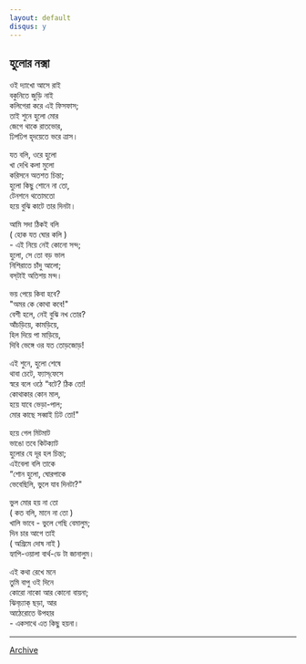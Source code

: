 ```yaml
---
layout: default
disqus: y
---
```


## হুলোর নক্সা

ওই দ্যাখো আসে রাই  
বকুনিতে জুড়ি নাই  
কলিগেরা করে এই ফিসফাস;  
তাই শুনে হুলো মোর  
জেগে থাকে রাতভোর,  
ঢিপঢিপ হৃদয়েতে ভরে ত্রাস।  

যত বলি, ওরে হুলো  
খা দেখি কলা মুলো   
করিসনে অতশত চিন্তা;  
হুলো কিছু শোনে না তো,  
টেনশনে থতোমতো   
হয়ে বুঝি কাটে তার দিনটা।   

আমি সদা ঠিকই বলি  
( হোক যত ঘোর কলি )  
\- এই নিয়ে নেই কোনো সন্দ;  
হুলো, সে তো বড় ভাল   
নিশিরাতে চাঁদু আলো;  
বস্‌টাই অতিশয় মন্দ।  

ভয় পেয়ে কিবা হবে?  
"অমর কে কোথা কবে!"  
বেশী হলে, নেই বুঝি নখ তোর?  
আঁচড়িয়ে, কামড়িয়ে,  
হিল দিয়ে পা মাড়িয়ে,  
দিবি ভেঙ্গে ওর যত তোড়জোড়!  

এই শুনে, হুলো শেষে  
থাবা চেটে, ফ্যাস্‌ফেসে  
স্বরে বলে ওঠে “বটে? ঠিক তো!  
কোথাকার কোন মাল,  
হয়ে যাবে ভেড়া-পাল;  
মোর কাছে সব্বাই ঢিট তো!"  

হয়ে গেল মিটমাট  
ভাঙো তবে কিটক্যাট  
হুলোর যে দূর হল চিন্তা;  
এইবেলা বলি তাকে  
“শোন হুলো, ঘোরপাকে  
ভেবেছিলি, ভুলে যাব দিনটা?"  

ভুল মোর হয় না তো  
( কত বলি, মানে না তো )  
খালি ভাবে - ভুলে গেছি বেমালুম;  
দিন চার আগে তাই  
( অগ্রিমে দোষ নাই )  
হ্যাপি-ওয়ালা বার্থ-ডে টা জানালুম।  

এই কথা রেখে মনে  
তুমি বাপু ওই দিনে  
কোরো নাকো আর কোনো বায়না;  
ঝিন্‌চ্যাক্‌ ছড়া, আর  
আঠেরোতে উপহার  
\- একসাথে এত কিছু হয়না।    

* * *

[Archive](../archive)
